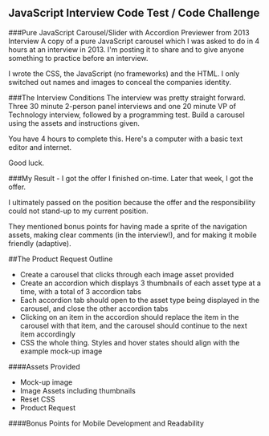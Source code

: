 ## JavaScript Interview Code Test / Code Challenge 

###Pure JavaScript Carousel/Slider with Accordion Previewer from 2013 Interview
A copy of a pure JavaScript carousel which I was asked to do in 4 hours at an interview in 2013. I'm posting it to share and to give anyone something to practice before an interview.

I wrote the CSS, the JavaScript (no frameworks) and the HTML. I only switched out names and images to conceal the companies identity.

###The Interview Conditions
The interview was pretty straight forward. Three 30 minute 2-person panel interviews and one 20 minute VP of Technology interview, followed by a programming test. Build a carousel using the assets and instructions given.

You have 4 hours to complete this. Here's a computer with a basic text editor and internet.

Good luck.

###My Result - I got the offer
I finished on-time. Later that week, I got the offer.

I ultimately passed on the position because the offer and the responsibility could not stand-up to my current position.

They mentioned bonus points for having made a sprite of the navigation assets, making clear comments (in the interview!), and for making it mobile friendly (adaptive).

##The Product Request Outline
 * Create a carousel that clicks through each image asset provided
 * Create an accordion which displays 3 thumbnails of each asset type at a time, with a total of 3 accordion tabs
 * Each accordion tab should open to the asset type being displayed in the carousel, and close the other accordion tabs
 * Clicking on an item in the accordion should replace the item in the carousel with that item, and the carousel should continue to the next item accordingly
 * CSS the whole thing. Styles and hover states should align with the example mock-up image

####Assets Provided
 * Mock-up image
 * Image Assets including thumbnails
 * Reset CSS
 * Product Request

####Bonus Points for Mobile Development and Readability

